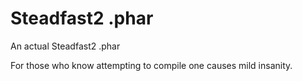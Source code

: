 # Steadfast2 .phar
An actual Steadfast2 .phar

For those who know attempting to compile one causes mild insanity.
